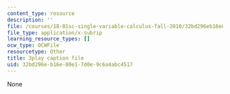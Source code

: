 ```yaml
---
content_type: resource
description: ''
file: /courses/18-01sc-single-variable-calculus-fall-2010/32bd296eb16e80e17d0e9c6a4abc4517_--lPz7VFnKI.srt
file_type: application/x-subrip
learning_resource_types: []
ocw_type: OCWFile
resourcetype: Other
title: 3play caption file
uid: 32bd296e-b16e-80e1-7d0e-9c6a4abc4517
---
```

None

